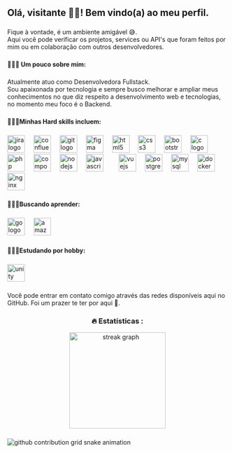 <h2 align="left">Olá, visitante 👋🏾! Bem vindo(a) ao meu perfil.</h2>

###

<p align="left">Fique à vontade, é um ambiente amigável 😅.<br>Aqui você pode verificar os projetos, services ou API's que foram feitos por mim ou em colaboração com outros desenvolvedores.</p>

###

<h4 align="left">👩🏾‍💻  Um pouco sobre mim:</h4>

###

<p align="left">Atualmente atuo como Desenvolvedora Fullstack. <br>Sou apaixonada por tecnologia e sempre busco melhorar e ampliar meus conhecimentos no que diz respeito a desenvolvimento web e tecnologias, no momento meu foco é o Backend.</p>

###

<h4 align="left">👩🏾‍💻Minhas Hard skills incluem:</h4>

###

<div align="left">
  <img src="https://cdn.jsdelivr.net/gh/devicons/devicon/icons/jira/jira-original.svg" height="40" alt="jira logo"  />
  <img width="12" />
  <img src="https://cdn.jsdelivr.net/gh/devicons/devicon/icons/confluence/confluence-original.svg" height="40" alt="confluence logo"  />
  <img width="12" />
  <img src="https://cdn.jsdelivr.net/gh/devicons/devicon/icons/git/git-original.svg" height="40" alt="git logo"  />
  <img width="12" />
  <img src="https://cdn.jsdelivr.net/gh/devicons/devicon/icons/figma/figma-original.svg" height="40" alt="figma logo"  />
  <img width="12" />
  <img src="https://cdn.jsdelivr.net/gh/devicons/devicon/icons/html5/html5-original.svg" height="40" alt="html5 logo"  />
  <img width="12" />
  <img src="https://cdn.jsdelivr.net/gh/devicons/devicon/icons/css3/css3-original.svg" height="40" alt="css3 logo"  />
  <img width="12" />
  <img src="https://cdn.jsdelivr.net/gh/devicons/devicon/icons/bootstrap/bootstrap-original.svg" height="40" alt="bootstrap logo"  />
  <img width="12" />
  <img src="https://cdn.jsdelivr.net/gh/devicons/devicon/icons/c/c-original.svg" height="40" alt="c logo"  />
  <img width="12" />
  <img src="https://cdn.simpleicons.org/php/777BB4" height="40" alt="php logo"  />
  <img width="12" />
  <img src="https://cdn.jsdelivr.net/gh/devicons/devicon/icons/composer/composer-original.svg" height="40" alt="composer logo"  />
  <img width="12" />
  <img src="https://cdn.jsdelivr.net/gh/devicons/devicon/icons/nodejs/nodejs-original.svg" height="40" alt="nodejs logo"  />
  <img width="12" />
  <img src="https://cdn.jsdelivr.net/gh/devicons/devicon/icons/javascript/javascript-original.svg" height="40" alt="javascript logo"  />
  <img width="12" />
  <img width="12" />
  <img src="https://cdn.jsdelivr.net/gh/devicons/devicon/icons/vuejs/vuejs-original.svg" height="40" alt="vuejs logo"  />
  <img width="12" />
  <img src="https://cdn.jsdelivr.net/gh/devicons/devicon/icons/postgresql/postgresql-original.svg" height="40" alt="postgresql logo"  />
  <img width="12" />
  <img src="https://cdn.jsdelivr.net/gh/devicons/devicon/icons/mysql/mysql-original.svg" height="40" alt="mysql logo"  />
  <img width="12" />
  <img src="https://cdn.jsdelivr.net/gh/devicons/devicon/icons/docker/docker-original.svg" height="40" alt="docker logo"  />
  <img width="12" />
  <img src="https://cdn.jsdelivr.net/gh/devicons/devicon/icons/nginx/nginx-original.svg" height="40" alt="nginx logo"  />
</div>

###

<h4 align="left">👩🏾‍💻Buscando aprender:</h4>

###

<div align="left">
  <img src="https://cdn.jsdelivr.net/gh/devicons/devicon/icons/go/go-original.svg" height="40" alt="go logo"  />
  <img width="12" />
  <img src="https://cdn.jsdelivr.net/gh/devicons/devicon/icons/amazonwebservices/amazonwebservices-original-wordmark.svg" height="40" alt="amazonwebservices logo"  />
</div>

###

<h4 align="left">👩🏾‍💻Estudando por hobby:</h4>

###

<div align="left">
  <img src="https://cdn.jsdelivr.net/gh/devicons/devicon/icons/unity/unity-original.svg" height="40" alt="unity logo"  />
</div>

###

<p align="left">Você pode entrar em contato comigo através das redes disponíveis aqui no GitHub. Foi um prazer te ter por aqui 🤗.</p>

###

<h3 align="center">🔥 Estatísticas :</h3>
<div align="center">
  <img src="https://streak-stats.demolab.com?user=caahthenerd&locale=pt-BR&mode=daily&theme=dark&hide_border=false&border_radius=5&order=3" height="220" alt="streak graph"  />
</div>


###

<picture align="center">
  <source media="(prefers-color-scheme: dark)" srcset="https://raw.githubusercontent.com/caahthenerd/caahthenerd/output/github-contribution-grid-snake-dark.svg">
  <source media="(prefers-color-scheme: light)" srcset="https://raw.githubusercontent.com/caahthenerd/caahthenerd/output/github-contribution-grid-snake.svg">
  <img alt="github contribution grid snake animation" src="https://raw.githubusercontent.com/caahthenerd/caahthenerd/output/github-contribution-grid-snake.svg">
</picture>

